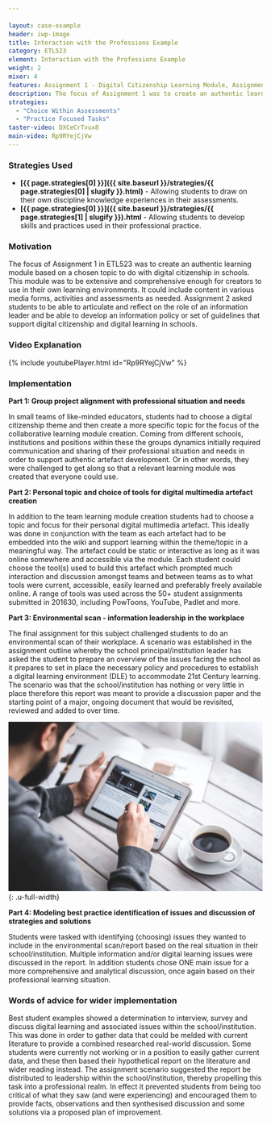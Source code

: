 ```yaml
---

layout: case-example
header: iwp-image
title: Interaction with the Professions Example
category: ETL523
element: Interaction with the Professions Example
weight: 2
mixer: 4
features: Assignment 1 - Digital Citizenship Learning Module, Assignment 2 - Environmental Scan Report
description: The focus of Assignment 1 was to create an authentic learning module based on a chosen topic to do with digital citizenship in schools. This module was to be extensive and comprehensive enough for creators to use in their own learning environments. It could include content in various media forms, activities and assessments as needed. Assignment 2 asked students to be able to articulate and reflect on the role of an information leader and be able to develop an information policy or set of guidelines that support digital citizenship and digital learning in schools.
strategies:
  - "Choice Within Assessments"
  - "Practice Focused Tasks"
taster-video: DXCeCrTvux8
main-video: Rp9RYejCjVw
---
```


### Strategies Used

- **[{{ page.strategies[0] }}]({{ site.baseurl }}/strategies/{{ page.strategies[0] | slugify }}.html)** - Allowing students to draw on their own discipline knowledge experiences in their assessments.
- **[{{ page.strategies[0] }}]({{ site.baseurl }}/strategies/{{ page.strategies[1] | slugify }}).html** - Allowing students to develop skills and practices used in their professional practice.

### Motivation

The focus of Assignment 1 in ETL523 was to create an authentic learning module based on a chosen topic to do with digital citizenship in schools. This module was to be extensive and comprehensive enough for creators to use in their own learning environments. It could include content in various media forms, activities and assessments as needed. Assignment 2 asked students to be able to articulate and reflect on the role of an information leader and be able to develop an information policy or set of guidelines that support digital citizenship and digital learning in schools.

### Video Explanation

{% include youtubePlayer.html id="Rp9RYejCjVw" %}

### Implementation

**Part 1: Group project alignment with professional situation and needs**

In small teams of like-minded educators, students had to choose a digital citizenship theme and then create a more specific topic for the focus of the collaborative learning module creation. Coming from different schools, institutions and positions within these the groups dynamics initially required communication and sharing of their professional situation and needs in order to support authentic artefact development. Or in other words, they were challenged to get along so that a relevant learning module was created that everyone could use.

**Part 2: Personal topic and choice of tools for digital multimedia artefact creation**

In addition to the team learning module creation students had to choose a topic and focus for their personal digital multimedia artefact. This ideally was done in conjunction with the team as each artefact had to be embedded into the wiki and support learning within the theme/topic in a meaningful way. The artefact could be static or interactive as long as it was online somewhere and accessible via the module. Each student could choose the tool(s) used to build this artefact which prompted much interaction and discussion amongst teams and between teams as to what tools were current, accessible, easily learned and preferably freely available online. A range of tools was used across the 50+ student assignments submitted in 201630, including PowToons, YouTube, Padlet and more.

**Part 3: Environmental scan - information leadership in the workplace**

The final assignment for this subject challenged students to do an environmental scan of their workplace. A scenario was established in the assignment outline whereby the school principal/institution leader has asked the student to prepare an overview of the issues facing the school as it prepares to set in place the necessary policy and procedures to establish a digital learning environment (DLE) to accommodate 21st Century learning. The scenario was that the school/institution has nothing or very little in place therefore this report was meant to provide a discussion paper and the starting point of a major, ongoing document that would be revisited, reviewed and added to over time.

![Stock image](../../images/practices/man-coffee-cup-pen.jpg){: .u-full-width}

**Part 4: Modeling best practice identification of issues and discussion of strategies and solutions**

Students were tasked with identifying (choosing) issues they wanted to include in the environmental scan/report based on the real situation in their school/institution. Multiple information and/or digital learning issues were discussed in the report. In addition students chose ONE main issue for a more comprehensive and analytical discussion, once again based on their professional learning situation.

### Words of advice for wider implementation

Best student examples showed a determination to interview, survey and discuss digital learning and associated issues within the school/institution. This was done in order to gather data that could be melded with current literature to provide a combined researched real-world discussion. Some students were currently not working or in a position to easily gather current data, and these then based their hypothetical report on the literature and wider reading instead. The assignment scenario suggested the report be distributed to leadership within the school/institution, thereby propelling this task into a professional realm. In effect it prevented students from being too critical of what they saw (and were experiencing) and encouraged them to provide facts, observations and then synthesised discussion and some solutions via a proposed plan of improvement.
